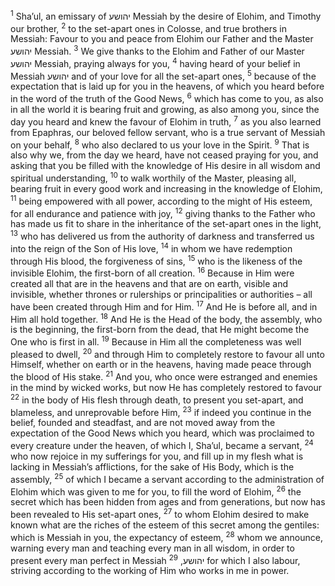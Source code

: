 <sup>1</sup> Sha’ul, an emissary of יהושע Messiah by the desire of Elohim, and Timothy our brother,
<sup>2</sup> to the set-apart ones in Colosse, and true brothers in Messiah: Favour to you and peace from Elohim our Father and the Master יהושע Messiah.
<sup>3</sup> We give thanks to the Elohim and Father of our Master יהושע Messiah, praying always for you,
<sup>4</sup> having heard of your belief in Messiah יהושע and of your love for all the set-apart ones,
<sup>5</sup> because of the expectation that is laid up for you in the heavens, of which you heard before in the word of the truth of the Good News,
<sup>6</sup> which has come to you, as also in all the world it is bearing fruit and growing, as also among you, since the day you heard and knew the favour of Elohim in truth,
<sup>7</sup> as you also learned from Epaphras, our beloved fellow servant, who is a true servant of Messiah on your behalf,
<sup>8</sup> who also declared to us your love in the Spirit.
<sup>9</sup> That is also why we, from the day we heard, have not ceased praying for you, and asking that you be filled with the knowledge of His desire in all wisdom and spiritual understanding,
<sup>10</sup> to walk worthily of the Master, pleasing all, bearing fruit in every good work and increasing in the knowledge of Elohim,
<sup>11</sup> being empowered with all power, according to the might of His esteem, for all endurance and patience with joy,
<sup>12</sup> giving thanks to the Father who has made us fit to share in the inheritance of the set-apart ones in the light,
<sup>13</sup> who has delivered us from the authority of darkness and transferred us into the reign of the Son of His love,
<sup>14</sup> in whom we have redemption through His blood, the forgiveness of sins,
<sup>15</sup> who is the likeness of the invisible Elohim, the first-born of all creation.
<sup>16</sup> Because in Him were created all that are in the heavens and that are on earth, visible and invisible, whether thrones or rulerships or principalities or authorities – all have been created through Him and for Him.
<sup>17</sup> And He is before all, and in Him all hold together.
<sup>18</sup> And He is the Head of the body, the assembly, who is the beginning, the first-born from the dead, that He might become the One who is first in all.
<sup>19</sup> Because in Him all the completeness was well pleased to dwell,
<sup>20</sup> and through Him to completely restore to favour all unto Himself, whether on earth or in the heavens, having made peace through the blood of His stake.
<sup>21</sup> And you, who once were estranged and enemies in the mind by wicked works, but now He has completely restored to favour
<sup>22</sup> in the body of His flesh through death, to present you set-apart, and blameless, and unreprovable before Him,
<sup>23</sup> if indeed you continue in the belief, founded and steadfast, and are not moved away from the expectation of the Good News which you heard, which was proclaimed to every creature under the heaven, of which I, Sha’ul, became a servant,
<sup>24</sup> who now rejoice in my sufferings for you, and fill up in my flesh what is lacking in Messiah’s afflictions, for the sake of His Body, which is the assembly,
<sup>25</sup> of which I became a servant according to the administration of Elohim which was given to me for you, to fill the word of Elohim,
<sup>26</sup> the secret which has been hidden from ages and from generations, but now has been revealed to His set-apart ones,
<sup>27</sup> to whom Elohim desired to make known what are the riches of the esteem of this secret among the gentiles: which is Messiah in you, the expectancy of esteem,
<sup>28</sup> whom we announce, warning every man and teaching every man in all wisdom, in order to present every man perfect in Messiah יהושע,
<sup>29</sup> for which I also labour, striving according to the working of Him who works in me in power.
